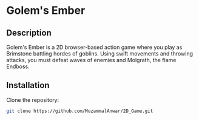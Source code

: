 # Golem's Ember

## Description
Golem's Ember is a 2D browser-based action game where you play as Brimstone battling hordes of goblins. Using swift movements and throwing attacks, you must defeat waves of enemies and Molgrath, the flame Endboss.

## Installation
Clone the repository:

```bash
git clone https://github.com/MuzammalAnwar/2D_Game.git
